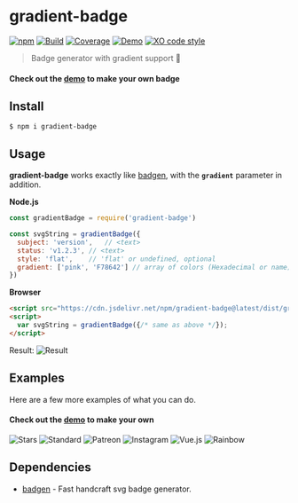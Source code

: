 # gradient-badge

[![npm][version]](https://www.npmjs.com/package/gradient-badge)
[![Build][build]](https://travis-ci.org/bokub/gradient-badge)
[![Coverage][coverage]](https://codecov.io/gh/bokub/gradient-badge)
[![Demo][demo-src]][demo]
[![XO code style][xo]](https://github.com/sindresorhus/xo)

> Badge generator with gradient support 🍭

#### Check out the [demo][demo] to make your own badge

## Install

```
$ npm i gradient-badge
```

## Usage

**gradient-badge** works exactly like [badgen](https://github.com/amio/badgen), with the **`gradient`** parameter in addition.

**Node.js**

```javascript
const gradientBadge = require('gradient-badge')

const svgString = gradientBadge({
  subject: 'version',   // <text>
  status: 'v1.2.3', // <text>
  style: 'flat',    // 'flat' or undefined, optional
  gradient: ['pink', 'F78642'] // array of colors (Hexadecimal or name)
})
```

**Browser**
```html
<script src="https://cdn.jsdelivr.net/npm/gradient-badge@latest/dist/gradient-badge.min.js"></script>
<script>
  var svgString = gradientBadge({/* same as above */});
</script>
```

Result: ![Result][usage]

## Examples

Here are a few more examples of what you can do. 

#### Check out the [demo][demo] to make your own

![Stars][stars] ![Standard][standard] ![Patreon][patreon] ![Instagram][instagram] ![Vue.js][vue] ![Rainbow][rainbow]


## Dependencies

- [badgen](https://github.com/amio/badgen) - Fast handcraft svg badge generator.

[version]: https://runkit.io/bokub/npm-version/branches/master/gradient-badge
[demo-src]: https://runkit.io/bokub/badge/branches/master/demo/available/ffb836-fc6d60
[xo]: https://runkit.io/bokub/badge/branches/master/style/XO/ff94c8-cacfda-61eddb
[build]: https://runkit.io/bokub/build/branches/master/bokub/gradient-badge
[coverage]: https://runkit.io/bokub/codecov/branches/master/bokub/gradient-badge

[usage]: https://runkit.io/bokub/badge/branches/master/version/v1.2.3/pink-F78642?style=flat

[demo]: https://git.io/gradientbadge

[stars]: https://runkit.io/bokub/badge/branches/master/stars/★★★★☆/00a65e-abf269
[standard]: https://runkit.io/bokub/badge/branches/master/code%20style/standard/ff22aa-bf00ff?style=flat
[patreon]: https://runkit.io/bokub/badge/branches/master/become/a%20patron/f96854-f9be75
[instagram]: https://runkit.io/bokub/badge/branches/master/follow%20me/instagram/833ab4-fd1d1d-fcb045
[vue]: https://runkit.io/bokub/badge/branches/master/built%20with/Vue.js/42b883-35495e?style=flat
[rainbow]: https://runkit.io/bokub/badge/branches/master/rainbow/compatible/ff4564-ffa82e-ffff00-21ed28-19ffa7-2edcff-5490ff-a787ff-ea8fff-ff5e84